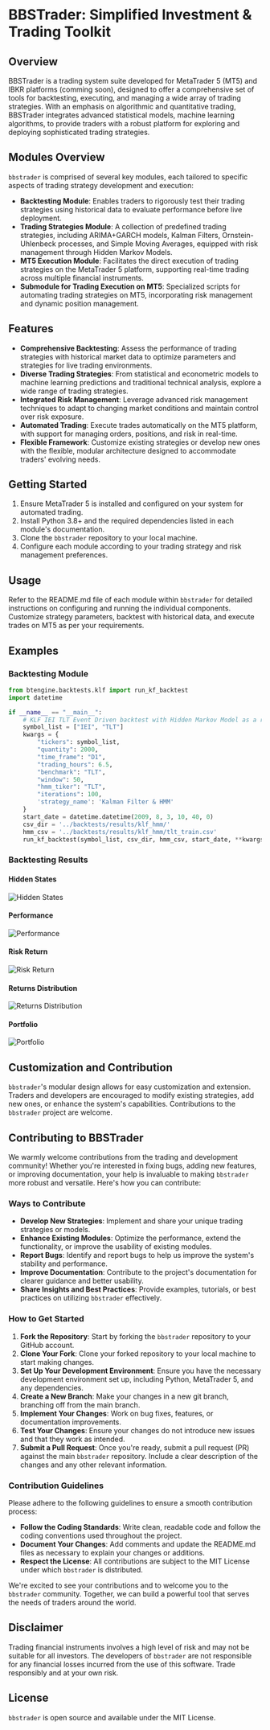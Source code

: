 # BBSTrader: Simplified Investment & Trading Toolkit  

## Overview

BBSTrader is a trading system suite developed for MetaTrader 5 (MT5) and IBKR platforms (comming soon), designed to offer a comprehensive set of tools for backtesting, executing, and managing a wide array of trading strategies. With an emphasis on algorithmic and quantitative trading, BBSTrader integrates advanced statistical models, machine learning algorithms, to provide traders with a robust platform for exploring and deploying sophisticated trading strategies.

## Modules Overview

`bbstrader` is comprised of several key modules, each tailored to specific aspects of trading strategy development and execution:

- **Backtesting Module**: Enables traders to rigorously test their trading strategies using historical data to evaluate performance before live deployment.
- **Trading Strategies Module**: A collection of predefined trading strategies, including ARIMA+GARCH models, Kalman Filters, Ornstein-Uhlenbeck processes, and Simple Moving Averages, equipped with risk management through Hidden Markov Models.
- **MT5 Execution Module**: Facilitates the direct execution of trading strategies on the MetaTrader 5 platform, supporting real-time trading across multiple financial instruments.
- **Submodule for Trading Execution on MT5**: Specialized scripts for automating trading strategies on MT5, incorporating risk management and dynamic position management.

## Features

- **Comprehensive Backtesting**: Assess the performance of trading strategies with historical market data to optimize parameters and strategies for live trading environments.
- **Diverse Trading Strategies**: From statistical and econometric models to machine learning predictions and traditional technical analysis, explore a wide range of trading strategies.
- **Integrated Risk Management**: Leverage advanced risk management techniques to adapt to changing market conditions and maintain control over risk exposure.
- **Automated Trading**: Execute trades automatically on the MT5 platform, with support for managing orders, positions, and risk in real-time.
- **Flexible Framework**: Customize existing strategies or develop new ones with the flexible, modular architecture designed to accommodate traders' evolving needs.

## Getting Started

1. Ensure MetaTrader 5 is installed and configured on your system for automated trading.
2. Install Python 3.8+ and the required dependencies listed in each module's documentation.
3. Clone the `bbstrader` repository to your local machine.
4. Configure each module according to your trading strategy and risk management preferences.

## Usage

Refer to the README.md file of each module within `bbstrader` for detailed instructions on configuring and running the individual components. Customize strategy parameters, backtest with historical data, and execute trades on MT5 as per your requirements.

## Examples
### Backtesting Module
```python
from btengine.backtests.klf import run_kf_backtest
import datetime

if __name__ == "__main__":
    # KLF IEI TLT Event Driven backtest with Hidden Markov Model as a risk manager.
    symbol_list = ["IEI", "TLT"]
    kwargs = {
        "tickers": symbol_list,
        "quantity": 2000,
        "time_frame": "D1",
        "trading_hours": 6.5,
        "benchmark": "TLT",
        "window": 50,
        "hmm_tiker": "TLT",
        "iterations": 100,
        'strategy_name': 'Kalman Filter & HMM'
    }
    start_date = datetime.datetime(2009, 8, 3, 10, 40, 0)
    csv_dir = '../backtests/results/klf_hmm/'
    hmm_csv = '../backtests/results/klf_hmm/tlt_train.csv'
    run_kf_backtest(symbol_list, csv_dir, hmm_csv, start_date, **kwargs)
```
### Backtesting Results
#### Hidden States
![Hidden States](/bbstrader/btengine/backtests/results/klf_hmm/hidden_states.png)

#### Performance
![Performance](/bbstrader/btengine/backtests/results/klf_hmm/performance.png)

#### Risk Return
![Risk Return](/bbstrader/btengine/backtests/results/klf_hmm/rr.png)

#### Returns Distribution
![Returns Distribution](/bbstrader/btengine/backtests/results/klf_hmm/returns_distribution.png)

#### Portfolio
![Portfolio](/bbstrader/btengine/backtests/results/klf_hmm/summary_stats.png)

## Customization and Contribution

`bbstrader`'s modular design allows for easy customization and extension. Traders and developers are encouraged to modify existing strategies, add new ones, or enhance the system's capabilities. Contributions to the `bbstrader` project are welcome.

## Contributing to BBSTrader

We warmly welcome contributions from the trading and development community! Whether you're interested in fixing bugs, adding new features, or improving documentation, your help is invaluable to making `bbstrader` more robust and versatile. Here's how you can contribute:

### Ways to Contribute

- **Develop New Strategies**: Implement and share your unique trading strategies or models.
- **Enhance Existing Modules**: Optimize the performance, extend the functionality, or improve the usability of existing modules.
- **Report Bugs**: Identify and report bugs to help us improve the system's stability and performance.
- **Improve Documentation**: Contribute to the project's documentation for clearer guidance and better usability.
- **Share Insights and Best Practices**: Provide examples, tutorials, or best practices on utilizing `bbstrader` effectively.

### How to Get Started

1. **Fork the Repository**: Start by forking the `bbstrader` repository to your GitHub account.
2. **Clone Your Fork**: Clone your forked repository to your local machine to start making changes.
3. **Set Up Your Development Environment**: Ensure you have the necessary development environment set up, including Python, MetaTrader 5, and any dependencies.
4. **Create a New Branch**: Make your changes in a new git branch, branching off from the main branch.
5. **Implement Your Changes**: Work on bug fixes, features, or documentation improvements.
6. **Test Your Changes**: Ensure your changes do not introduce new issues and that they work as intended.
7. **Submit a Pull Request**: Once you're ready, submit a pull request (PR) against the main `bbstrader` repository. Include a clear description of the changes and any other relevant information.

### Contribution Guidelines

Please adhere to the following guidelines to ensure a smooth contribution process:

- **Follow the Coding Standards**: Write clean, readable code and follow the coding conventions used throughout the project.
- **Document Your Changes**: Add comments and update the README.md files as necessary to explain your changes or additions.
- **Respect the License**: All contributions are subject to the MIT License under which `bbstrader` is distributed.

We're excited to see your contributions and to welcome you to the `bbstrader` community. Together, we can build a powerful tool that serves the needs of traders around the world.


## Disclaimer

Trading financial instruments involves a high level of risk and may not be suitable for all investors. The developers of `bbstrader` are not responsible for any financial losses incurred from the use of this software. Trade responsibly and at your own risk.

## License

`bbstrader` is open source and available under the MIT License.
